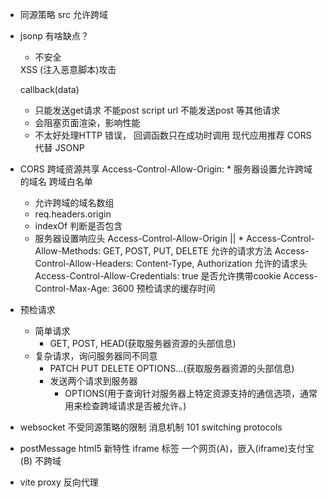 - 同源策略
  src 允许跨域
  <script>
   fetch('')
  </script>
- jsonp 有啥缺点？
  - 不安全
  <script src="" ></script> XSS (注入恶意脚本)攻击
  callback(data)
  - 只能发送get请求 不能post
    script url 不能发送post 等其他请求
  - 会阻塞页面渲染，影响性能
  - 不太好处理HTTP 错误， 回调函数只在成功时调用
  现代应用推荐 CORS 代替 JSONP 
- CORS
  跨域资源共享
  Access-Control-Allow-Origin: *
  服务器设置允许跨域的域名
  跨域白名单
  - 允许跨域的域名数组 
  - req.headers.origin
  - indexOf 判断是否包含
  - 服务器设置响应头 Access-Control-Allow-Origin || *
  Access-Control-Allow-Methods: GET, POST, PUT, DELETE
   允许的请求方法
  Access-Control-Allow-Headers: Content-Type, Authorization
   允许的请求头
  Access-Control-Allow-Credentials: true
   是否允许携带cookie
  Access-Control-Max-Age: 3600
   预检请求的缓存时间

- 预检请求
  - 简单请求
    - GET, POST, HEAD(获取服务器资源的头部信息)
  - 复杂请求，询问服务器同不同意
    - PATCH PUT  DELETE OPTIONS...(获取服务器资源的头部信息)
    - 发送两个请求到服务器
      - OPTIONS(用于查询针对服务器上特定资源支持的通信选项，通常用来检查跨域请求是否被允许。)

- websocket
  不受同源策略的限制
  消息机制
  101 switching protocols

- postMessage html5 新特性
  iframe 标签
  一个网页(A)，嵌入(iframe)支付宝(B)
  不跨域

- vite proxy 反向代理